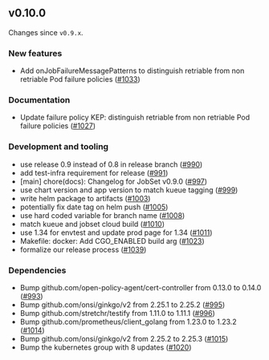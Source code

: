 ## v0.10.0

Changes since `v0.9.x`.

### New features

- Add onJobFailureMessagePatterns to distinguish retriable from non retriable Pod failure policies ([#1033](https://github.com/kubernetes-sigs/jobset/pull/1033))

### Documentation

- Update failure policy KEP: distinguish retriable from non retriable Pod failure policies ([#1027](https://github.com/kubernetes-sigs/jobset/pull/1027))

### Development and tooling

- use release 0.9 instead of 0.8 in release branch ([#990](https://github.com/kubernetes-sigs/jobset/pull/990))
- add test-infra requirement for release ([#991](https://github.com/kubernetes-sigs/jobset/pull/991))
- [main] chore(docs): Changelog for JobSet v0.9.0 ([#997](https://github.com/kubernetes-sigs/jobset/pull/997))
- use chart version and app version to match kueue tagging ([#999](https://github.com/kubernetes-sigs/jobset/pull/999))
- write helm package to artifacts ([#1003](https://github.com/kubernetes-sigs/jobset/pull/1003))
- potentially fix date tag on helm push ([#1005](https://github.com/kubernetes-sigs/jobset/pull/1005))
- use hard coded variable for branch name ([#1008](https://github.com/kubernetes-sigs/jobset/pull/1008))
- match kueue and jobset cloud build ([#1010](https://github.com/kubernetes-sigs/jobset/pull/1010))
- use 1.34 for envtest and update prod page for 1.34 ([#1011](https://github.com/kubernetes-sigs/jobset/pull/1011))
- Makefile: docker: Add CGO_ENABLED build arg ([#1023](https://github.com/kubernetes-sigs/jobset/pull/1023))
- formalize our release process ([#1039](https://github.com/kubernetes-sigs/jobset/pull/1039))

### Dependencies

- Bump github.com/open-policy-agent/cert-controller from 0.13.0 to 0.14.0 ([#993](https://github.com/kubernetes-sigs/jobset/pull/993))
- Bump github.com/onsi/ginkgo/v2 from 2.25.1 to 2.25.2 ([#995](https://github.com/kubernetes-sigs/jobset/pull/995))
- Bump github.com/stretchr/testify from 1.11.0 to 1.11.1 ([#996](https://github.com/kubernetes-sigs/jobset/pull/996))
- Bump github.com/prometheus/client_golang from 1.23.0 to 1.23.2 ([#1014](https://github.com/kubernetes-sigs/jobset/pull/1014))
- Bump github.com/onsi/ginkgo/v2 from 2.25.2 to 2.25.3 ([#1015](https://github.com/kubernetes-sigs/jobset/pull/1015))
- Bump the kubernetes group with 8 updates ([#1020](https://github.com/kubernetes-sigs/jobset/pull/1020))
